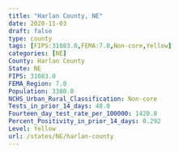 ```yaml
---
title: "Harlan County, NE"
date: 2020-11-03
draft: false
type: county
tags: [FIPS:31083.0,FEMA:7.0,Non-core,Yellow]
categories: [NE]
County: Harlan County
State: NE
FIPS: 31083.0
FEMA_Region: 7.0
Population: 3380.0
NCHS_Urban_Rural_Classification: Non-core
Tests_in_prior_14_days: 48.0
Fourteen_day_test_rate_per_100000: 1420.0
Percent_Positivity_in_prior_14_days: 0.292
Level: Yellow
url: /states/NE/harlan-county
---
```



